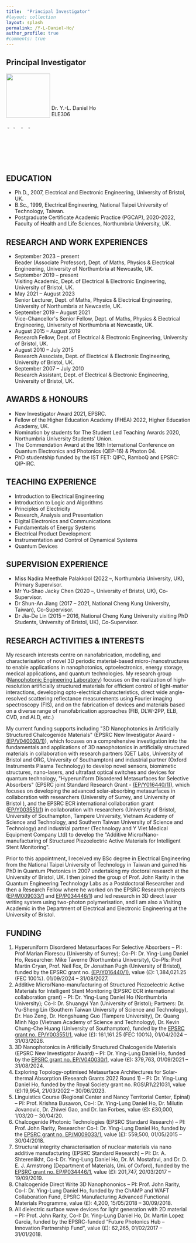 ```yaml
---
title:  "Principal Investigator"
#layout: collection
layout: splash
permalink: /Y-L-Daniel-Ho/
author_profile: true
#comments: true
---
```


## Principal Investigator

<img src="{{ site.url }}{{ site.baseurl }}/assets/profiles/Daniel_Ho-1.png" style="float: left;height: 120px"/>
<br><br><br><br><br>
&nbsp;Dr. Y.-L. Daniel Ho<br>
&nbsp;ELE306<br>
&nbsp;<daniel.ho@northumbria.ac.uk><br>
&nbsp;<a href="https://researchportal.northumbria.ac.uk/en/persons/daniel-ho/"><img src="{{ site.url }}{{ site.baseurl }}/assets/profiles/nuw.png" style="left;width: 2.5%; border: none; text-decoration: none"/></a>
<a href="https://scholar.google.co.uk/citations?user=LNZN_NIAAAAJ"><img src="{{ site.url }}{{ site.baseurl }}/assets/profiles/google.png" style="width: 2.5%; border: none; text-decoration: none"/></a>&nbsp;
<a href="https://www.linkedin.com/in/quantumgeezer/"><img src="{{ site.url }}{{ site.baseurl }}/assets/profiles/linkedin.png" style="width: 2.5%; border: none; text-decoration: none"/></a>&nbsp;
<a href="https://twitter.com/ilhaformosa/profile/Ying-Lung_Ho"><img src="{{ site.url }}{{ site.baseurl }}/assets/profiles/Twitter-Logo-2.png" style="width: 2.5%; border: none; text-decoration: none"/></a>&nbsp;

## EDUCATION

* Ph.D., 2007, Electrical and Electronic Engineering, University of Bristol, UK.
* B.Sc., 1999, Electrical Engineering, National Taipei University of Technology, Taiwan.
* Postgraduate Certificate Academic Practice (PGCAP), 2020-2022, Faculty of Health and Life Sciences, Northumbria University, UK.

## RESEARCH AND WORK EXPERIENCES
* September 2023 – present<br> 
  Reader (Associate Professor), Dept. of Maths, Physics & Electrical Engineering, University of Northumbria at Newcastle, UK.
* September 2019 – present<br> 
  Visiting Academic, Dept. of Electrical & Electronic Engineering, University of Bristol, UK.
* May 2021 – August 2023<br> 
  Senior Lecturer, Dept. of Maths, Physics & Electrical Engineering, University of Northumbria at Newcastle, UK.
* September 2019 – August 2021<br> 
  Vice-Chancellor's Senior Fellow, Dept. of Maths, Physics & Electrical Engineering, University of Northumbria at Newcastle, UK.
* August 2015 – August 2019<br> 
  Research Fellow, Dept. of Electrical & Electronic Engineering, University of Bristol, UK.
* August 2010 – July 2015<br> 
  Research Associate, Dept. of Electrical & Electronic Engineering, University of Bristol, UK.
* September 2007 – July 2010<br> 
  Research Assistant, Dept. of Electrical & Electronic Engineering, University of Bristol, UK.

## AWARDS & HONOURS
* New Investigator Award 2021, EPSRC.
* Fellow of the Higher Education Academy (FHEA) 2022, Higher Education Academy, UK.
* Nomination by students for The Student Led Teaching Awards 2020, Northumbria University Students' Union.
* The Commendation Award at the 16th International Conference on Quantum Electronics and Photonics (QEP-16) & Photon 04.
* PhD studentship funded by the IST FET: QIPC, RamboQ and EPSRC: QIP-IRC.

## TEACHING EXPERIENCE
* Introduction to Electrical Engineering
* Introduction to Logic and Algorithms
* Principles of Electricity
* Research, Analysis and Presentation
* Digital Electronics and Communications
* Fundamentals of Energy Systems
* Electrical Product Development
* Instrumentation and Control of Dynamical Systems
* Quantum Devices

## SUPERVISION EXPERIENCE
* Miss Nadira Meethale Palakkool (2022 –, Northumbria University, UK), Primary Supervisor.
* Mr Yu-Shao Jacky Chen (2020 –, University of Bristol, UK), Co-Supervisor.
* Dr Shun-An Jiang (2017 – 2021, National Cheng Kung University, Taiwan), Co-Supervisor.
* Dr Jia-De Lin (2015 – 2016, National Cheng Kung University visiting PhD Students, University of Bristol, UK), Co-Supervisor.

## RESEARCH ACTIVITIES & INTERESTS
My research interests centre on nanofabrication, modelling, and characterisation of novel 3D periodic material-based micro-/nanostructures to enable applications in nanophotonics, optoelectronics, energy storage, medical applications, and quantum technologies. My research group ([Nanophotonic Engineering Laboratory](https://nanophotonicenglab.github.io/)) focuses on the realization of high-resolution artificially structured materials for efficient control of light-matter interactions, developing opto-electrical characteristics, direct wide angle-resolved scattering reflectance measurements using Fourier imaging spectroscopy (FIS), and on the fabrication of devices and materials based on a diverse range of nanofabrication approaches (FIB, DLW-2PP, ELB, CVD, and ALD, etc.)

My current funding supports including "3D Nanophotonics in Artificially Structured Chalcogenide Materials" (EPSRC New Investigator Award - [(EP/V040030/1)](https://gow.epsrc.ukri.org/NGBOViewGrant.aspx?GrantRef=EP/V040030/1)), which focuses on a comprehensive investigation into the fundamentals and applications of 3D nanophotonics in artificially structured materials in collaboration with research partners (QET Labs, University of Bristol and ORC, University of Southampton) and industrial partner (Oxford Instruments Plasma Technology) to develop novel sensors, biomimetic structures, nano-lasers, and ultrafast optical switches and devices for quantum technology, "Hyperuniform Disordered Metasurfaces for Selective Absorbers" (EPSRC joint Standard Research Grant - [(EP/Y016440/1)](https://gow.epsrc.ukri.org/NGBOViewGrant.aspx?GrantRef=EP/Y016440/1)), which focuses on developing the advanced solar-absorbing metasurfaces in collaboration with researchers (University of Surrey, and University of Bristol ), and the EPSRC ECR international collaboration grant ([EP/Y003551/1](https://gow.epsrc.ukri.org/NGBOViewGrant.aspx?GrantRef=EP/Y003551/1)) in collaboration with researchers (University of Bristol, University of Southampton, Tampere University, Vietnam Academy of Science and Technology, and Southern Taiwan University of Science and Technology) and industrial partner (Technology and Y Viet Medical Equipment Company Ltd) to develop the "Additive Micro/Nano-manufacturing of Structured Piezoelectric Active Materials for Intelligent Stent Monitoring". 

Prior to this appointment, I received my BSc degree in Electrical Engineering from the National Taipei University of Technology in Taiwan and gained his PhD in Quantum Photonics in 2007 undertaking my doctoral research at the University of Bristol, UK. I then joined the group of Prof. John Rarity in the Quantum Engineering Technology Labs as a Postdoctoral Researcher and then a Research Fellow where he worked on the EPSRC Research projects ([EP/M009033/1](https://gow.epsrc.ukri.org/NGBOViewGrant.aspx?GrantRef=EP/M009033/1) and [EP/P034446/1](https://gow.epsrc.ukri.org/NGBOViewGrant.aspx?GrantRef=EP/P034446/1)) and led research in 3D direct laser writing system using two-photon polymerisation, and I am also a Visiting Academic in the Department of Electrical and Electronic Engineering at the University of Bristol.

## FUNDING
1. Hyperuniform Disordered Metasurfaces For Selective Absorbers – PI: Prof Marian Florescu (University of Surrey); Co-PI: Dr. Ying-Lung Daniel Ho, Researcher: Mike Taverne (Northumbria University), Co-PIs: Prof Martin Cryan, Prof. Neil Fox, Dr Jonathan Pugh (University of Bristol), funded by the EPSRC grant no. [(EP/Y016440/1)](https://gow.epsrc.ukri.org/NGBOViewGrant.aspx?GrantRef=EP/Y016440/1), value (£): 1,384,021.25 (FEC 100%).  01/09/2024 – 31/08/2027.
2. Additive Micro/Nano-manufacturing of Structured Piezoelectric Active Materials for Intelligent Stent Monitoring (EPSRC ECR international collaboration grant) – PI: Dr. Ying-Lung Daniel Ho (Northumbria University); Co-I: Dr. Shuangyi Yan (University of Bristol); Partners: Dr. Yu-Sheng Lin (Southern Taiwan University of Science and Technology), Dr. Hao Zeng, Dr. Hongshuang Guo (Tampere University), Dr. Quang Minh Ngo (Vietnam Academy of Science and Technology), Dr. Kevin Chung-Che Huang (University of Southampton), funded by the [EPSRC grant no. EP/Y003551/1](https://gow.epsrc.ukri.org/NGBOViewGrant.aspx?GrantRef=EP/Y003551/1), value (£): 161,161.25 (FEC 100%), 01/04/2024 – 31/03/2026.
3. 3D Nanophotonics in Artificially Structured Chalcogenide Materials (EPSRC New Investigator Award) – PI: Dr. Ying-Lung Daniel Ho, funded by the [EPSRC grant no. EP/V040030/1](https://gow.epsrc.ukri.org/NGBOViewGrant.aspx?GrantRef=EP/V040030/1), value (£): 379,763, 01/09/2021 – 31/08/2024.
4. Exploring Topology-optimised Metasurface Architectures for Solar-thermal Absorption (Research Grants 2022 Round 1) – PI: Dr. Ying-Lung Daniel Ho, funded by the Royal Society grant no. RGS\R1\221031, value (£):19,954, 21/03/2022 – 30/06/2023.
5. Linguistics Course (Regional Center and Nancy Territorial Center, Epinal) – PI: Prof. Krishna Busawon, Co-I: Dr. Ying-Lung Daniel Ho, Dr. Milutin Jovanovic, Dr. Zhiwei Gao, and Dr. Ian Forbes, value (£): £30,000, 1/03/20 – 30/04/20.
6. Chalcogenide Photonic Technologies (EPSRC Standard Research) – PI: Prof. John Rarity, Researcher Co-I: Dr. Ying-Lung Daniel Ho, funded by the [EPSRC grant no. EP/M009033/1](https://gow.epsrc.ukri.org/NGBOViewGrant.aspx?GrantRef=EP/M009033/1), value (£): 559,500, 01/05/2015 – 30/04/2018.
7. Structural integrity characterisation of nuclear materials via nano additive manufacturing  (EPSRC Standard Research) – PI: Dr. A. Shterenlikht, Co-I: Dr. Ying-Lung Daniel Ho, Dr. M. Mostafavi, and Dr. D. E. J. Armstrong (Department of Materials, Uni. of Oxford), funded by the [EPSRC grant no. EP/P034446/1](https://gow.epsrc.ukri.org/NGBOViewGrant.aspx?GrantRef=EP/P034446/1), value (£): 201,747, 20/03/2017 – 19/09/2019.
8. Chalcogenide Direct Write 3D Nanophononics – PI: Prof. John Rarity, Co-I: Dr. Ying-Lung Daniel Ho, funded by the ChAMP and WAFT Collaboration Fund, EPSRC Manufacturing Advanced Functional Materials Programme, value (£): 4,200, 15/05/2018 – 30/09/2018.
9. All dielectric surface wave devices for light generation with 2D material – PI: Prof. John Rarity, Co-I: Dr. Ying-Lung Daniel Ho, Dr. Martin Lopez Garcia, funded by the EPSRC-funded “Future Photonics Hub – Innovation Partnership Fund”, value (£): 62,265, 01/02/2017 – 31/01/2018.
